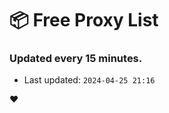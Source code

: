 # :package: Free Proxy List
### Updated every 15 minutes.

- Last updated: `2024-04-25 21:16`

:heart:
